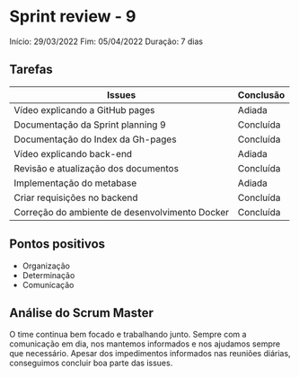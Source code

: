 # Sprint review - 9

Início: 29/03/2022
Fim: 05/04/2022
Duração: 7 dias

## Tarefas



| Issues                                         | Conclusão |
| ---------------------------------------------- | --------- |
| Vídeo explicando a GitHub pages                | Adiada    |
| Documentação da Sprint planning 9              | Concluída |
| Documentação do Index da Gh-pages              | Concluída |
| Vídeo explicando back-end                      | Adiada    |
| Revisão e atualização dos documentos           | Concluída |
| Implementação do metabase                      | Adiada    |
| Criar requisições no backend                   | Concluída |
| Correção do ambiente de desenvolvimento Docker | Concluída |

## Pontos positivos

* Organização
* Determinação
* Comunicação

## Análise do Scrum Master

O time continua bem focado e trabalhando junto. Sempre com a comunicação em dia, nos mantemos informados e nos ajudamos sempre que necessário. Apesar dos impedimentos informados nas reuniões diárias, conseguimos concluir boa parte das issues.